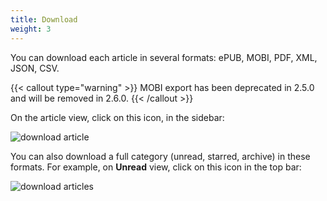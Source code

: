 ```yaml
---
title: Download
weight: 3
---
```


You can download each article in several formats: ePUB, MOBI, PDF, XML,
JSON, CSV.

{{< callout type="warning" >}}
MOBI export has been deprecated in 2.5.0 and will be removed in 2.6.0.
{{< /callout >}}

On the article view, click on this icon, in the sidebar:

![download article](/img/user/download_article.png)

You can also download a full category (unread, starred, archive) in
these formats. For example, on **Unread** view, click on this icon in
the top bar:

![download articles](/img/user/download_articles.png)
